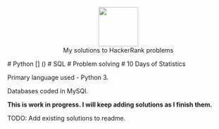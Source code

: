 <p align="center">
    <a href = "https://hackerrank.com/shivendra_sharm1">
        <img height=90 src="https://hrcdn.net/community-frontend/assets/brand/logo-new-white-green-a5cb16e0ae.svg">
    </a>
    <br> My solutions to HackerRank problems
</p>

[]()  # Python
[] () # SQL
[]()  # Problem solving
[]()  # 10 Days of Statistics

Primary language used - Python 3.

Databases coded in MySQl.

**This is work in progress. I will keep adding solutions as I finish them.**

TODO: Add existing solutions to readme.